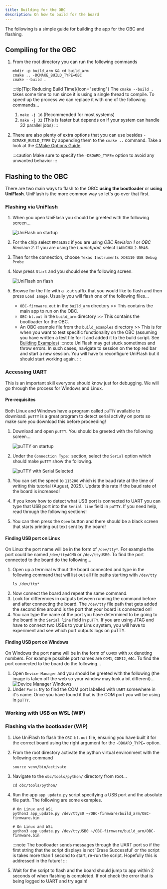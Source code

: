 ```yaml
---
title: Building for the OBC
description: On how to build for the board
---
```

The following is a simple guide for building the app for the OBC and flashing.

## Compiling for the OBC
1. From the root directory you can run the following commands
    ```shell
    mkdir -p build_arm && cd build_arm
    cmake .. -DCMAKE_BUILD_TYPE=OBC
    cmake --build .
    ```

    :::tip[Tip: Reducing Build Time]{icon="setting"}
    The `cmake --build .` takes some time to run since it is using a single thread to compile. To speed up the process we can replace it with one of the following commands...
    1. `make -j 16` (Recommended for most systems)
    2. `make -j 32` (This is faster but depends on if your system can handle 32 parallel jobs)
    :::
2. There are also plenty of extra options that you can use besides `-DCMAKE_BUILD_TYPE` by appending them to the `cmake ..` command. Take a look at the [CMake Options Guide](/OBC-firmware/getting-started/cmake-options/).

    :::caution
    Make sure to specify the `-DBOARD_TYPE=` option to avoid any unwanted behavior
    :::

## Flashing to the OBC
There are two main ways to flash to the OBC: **using the bootloader** or **using UniFlash**. UniFlash is the more common way so let's go over that first.

### Flashing via UniFlash
1. When you open UniFlash you should be greeted with the following screen...

    ![UniFlash on startup](../../../assets/docs_images/uniflash.png)
2. For the chip select `RM46L852` if you are using *OBC Revision 1* or *OBC Revision 2*. If you are using the *Launchpad*, select `LAUNCHXL2-RM46`.
3. Then for the connection, choose `Texas Instruments XDS110 USB Debug Probe`
4. Now press `Start` and you should see the following screen.

    ![UniFlash on flash](../../../assets/docs_images/uniflash2.png)
5. Browse for the file with a `.out` suffix that you would like to flash and then press `Load Image`. Usually you will flash one of the following files...
    * `OBC-firmware.out` in the `build_arm` directory >> This contains the main app to run on the OBC.
    * `OBC-bl.out` in the `build_arm` directory >> This contains the bootloader for the OBC. 
    * An OBC example file from the `build_examples` directory >> This is for when you want to test specific functionality on the OBC (assuming you have written a test file for it and added it to the build script. See [Building Examples](/OBC-firmware/getting-started/build-examples/))
    :::note
    UniFlash may get stuck sometimes and throw errors. In such cases, navigate to session on the top red bar and start a new session. You will have to reconfigure UniFlash but it should start working again.
    :::

### Accessing UART
This is an important skill everyone should know just for debugging. We will go through the process for Windows and Linux.

#### Pre-requisites
Both Linux and Windows have a program called `puTTY` available to download. `puTTY` is a great program to detect serial activity on ports so make sure you download this before proceeding!

1. Download and open `puTTY`. You should be greeted with the following screen...

    ![puTTY on startup](../../../assets/docs_images/putty.png)
2. Under the `Connection Type:` section, select the `Serial` option which should make `puTTY` show the following.

    ![puTTY with Serial Selected](../../../assets/docs_images/putty-serial.png)

3. You can set the speed to `115200` which is the baud rate at the time of writing this tutorial (August, 2025). Update this rate if the baud rate of the board is increased!
4. If you know how to detect what USB port is connected to UART you can type that USB port into the `Serial line` field in `puTTY`. If you need help, read through the following sections!
5. You can then press the `Open` button and there should be a black screen that starts printing out text sent by the board!

#### Finding USB port on Linux 
On Linux the port name will be in the form of `/dev/tty*`. For example the port could be named `/dev/ttyACM0` or `/dev/ttyUSB0`. To find the port connected to the board do the following...
1. Open up a terminal without the board connected and type in the following command that will list out all file paths starting with `/dev/tty`
    ```shell
    ls /dev/tty*
    ```
2. Now connect the board and repeat the same command.
3. Look for differences in outputs between running the command before and after connecting the board. The `/dev/tty` file path that gets added the second time around is the port that your board is connected on! 
4. You can type the name of the port you have determined to be going to the board in the `Serial line` field in `puTTY`. If you are using JTAG and have to connect two USBs to your Linux system, you will have to experiment and see which port outputs logs on puTTY.

#### Finding USB port on Windows
On Windows the port name will be in the form of `COMXX` with `XX` denoting numbers. For example possible port names are `COM1`, `COM12`, etc. To find the port connected to the board do the following...
1. Open `Device Manager` and you should be greeted with the following (the image is taken off the web so your window may look a bit different)...
    ![Device Manager Windows](../../../assets/docs_images/device-manager.webp)
2. Under `Ports` try to find the COM port labelled with `UART` somewhere in it's name. Once you have found it that is the COM port you will be using in `puTTY`.

### Working with USB on WSL (WIP)

### Flashing via the bootloader (WIP)
1. Use UniFlash to flash the `OBC-bl.out` file, ensuring you have built it for the correct board using the right argument for the `-DBOARD_TYPE=` option.
2. From the root directory activate the python virtual environment with the following command

    ```shell
    source venv/bin/activate
    ```
3. Navigate to the `obc/tools/python/` directory from root...
    ```shell
    cd obc/tools/python/
    ```
4. Run the app `app_update.py` script specifying a USB port and the absolute file path. The following are some examples.
    ```shell
    # On Linux and WSL
    python3 app_update.py /dev/ttyS0 ~/OBC-firmware/build_arm/OBC-firmware.bin

    # On Linux and WSL
    python3 app_update.py /dev/ttyUSB0 ~/OBC-firmware/build_arm/OBC-firmware.bin
    ```
    :::note
    The bootloader sends messages through the UART port so if the first string that the script displays is not 'Erase Successful' or the script is takes more than 1 second to start, re-run the script. Hopefully this is addressed in the future!
    :::
5. Wait for the script to flash and the board should jump to app within 2 seconds of when flashing is completed. If not check the error that is being logged to UART and try again!
